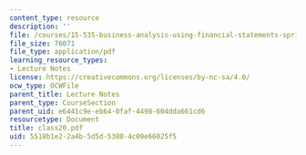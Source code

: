 ```yaml
---
content_type: resource
description: ''
file: /courses/15-535-business-analysis-using-financial-statements-spring-2003/5518b1e22a4b5d5d53804c09e66025f5_class20.pdf
file_size: 76071
file_type: application/pdf
learning_resource_types:
- Lecture Notes
license: https://creativecommons.org/licenses/by-nc-sa/4.0/
ocw_type: OCWFile
parent_title: Lecture Notes
parent_type: CourseSection
parent_uid: e6441c9e-eb64-0faf-4498-604dda661cd6
resourcetype: Document
title: class20.pdf
uid: 5518b1e2-2a4b-5d5d-5380-4c09e66025f5
---
```

